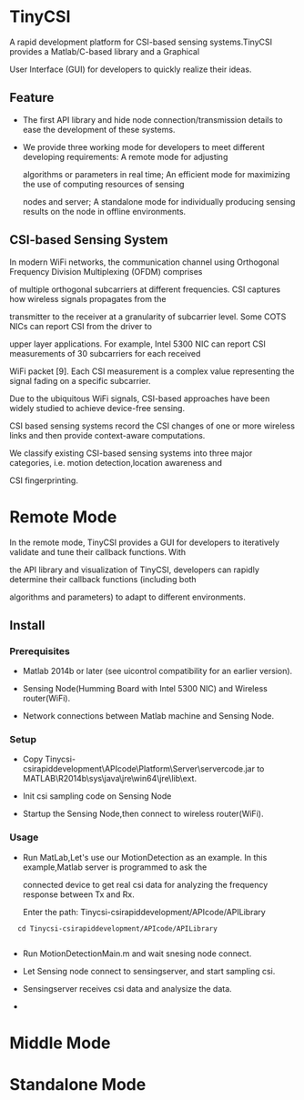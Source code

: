 # TinyCSI
A rapid development platform for CSI-based sensing systems.TinyCSI provides a Matlab/C-based library and a Graphical

User Interface (GUI) for developers to quickly realize their ideas.

## Feature

* The first API library and hide node connection/transmission details to ease the development of these systems.
 
* We provide three working mode for developers to meet different developing requirements: A remote mode for adjusting

  algorithms or parameters in real time; An efficient mode for maximizing the use of computing resources of sensing
  
  nodes and server; A standalone mode for individually producing sensing results on the node in offline environments.
  

## CSI-based Sensing System


In modern WiFi networks, the communication channel using Orthogonal Frequency Division Multiplexing (OFDM) comprises 

of multiple orthogonal subcarriers at different frequencies. CSI captures how wireless signals propagates from the

transmitter to the receiver at a granularity of subcarrier level. Some COTS NICs can report CSI from the driver to 

upper layer applications. For example, Intel 5300 NIC can report CSI measurements of 30 subcarriers for each received
 
WiFi packet [9]. Each CSI measurement is a complex value representing the signal fading on a specific subcarrier.

Due to the ubiquitous WiFi signals, CSI-based approaches have been widely studied to achieve device-free sensing.

CSI based sensing systems record the CSI changes of one or more wireless links and then provide context-aware computations.

We classify existing CSI-based sensing systems into three major categories, i.e. motion detection,location awareness and 

CSI fingerprinting.


# Remote Mode
In the remote mode, TinyCSI provides a GUI for developers to iteratively validate and tune their callback functions. With

the API library and visualization of TinyCSI, developers can rapidly determine their callback functions (including both

algorithms and parameters) to adapt to different environments.


## Install

### Prerequisites

* Matlab 2014b or later (see uicontrol compatibility for an earlier version).

* Sensing Node(Humming Board with Intel 5300 NIC) and Wireless router(WiFi). 

* Network connections between  Matlab machine and Sensing Node.

### Setup
* Copy Tinycsi-csirapiddevelopment\APIcode\Platform\Server\servercode.jar to MATLAB\R2014b\sys\java\jre\win64\jre\lib\ext.

* Init csi sampling code on Sensing Node 


* Startup the Sensing Node,then connect to wireless router(WiFi).


### Usage
* Run MatLab,Let's use our MotionDetection as an example. In this example,Matlab server is programmed to ask the 

  connected  device to get real csi data for analyzing the frequency response between Tx and Rx.
  
  Enter the path: Tinycsi-csirapiddevelopment/APIcode/APILibrary

```
  cd Tinycsi-csirapiddevelopment/APIcode/APILibrary
  
```

* Run MotionDetectionMain.m and wait snesing node connect.

* Let Sensing node connect to sensingserver, and start sampling csi.

* Sensingserver receives csi data and analysize the data.
* 

# Middle Mode


# Standalone Mode
